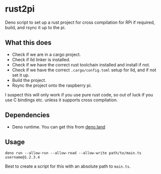# rust2pi

Deno script to set up a rust project for cross compilation for RPi if required,
build, and rsync it up to the pi.

## What this does

- Check if we are in a cargo project.
- Check if lld linker is installed.
- Check if we have the correct rust toolchain installed and install if not.
- Check if we have the correct `.cargo/config.toml` setup for lld, and if not
  set it up.
- Build the project.
- Rsync the project onto the raspberry pi.

I suspect this will only work if you use pure rust code, so out of luck if you
use C bindings etc. unless it supports cross compilation.

## Dependencies

- Deno runtime. You can get this from [deno.land](https://deno.land/)

## Usage

```shell
deno run --allow-run --allow-read --allow-write path/to/main.ts username@1.2.3.4
```

Best to create a script for this with an absolute path to `main.ts`.
